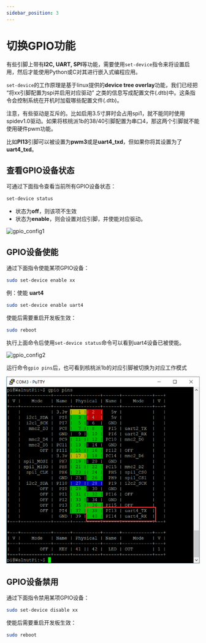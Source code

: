 ```yaml
---
sidebar_position: 3
---
```


# 切换GPIO功能

有些引脚上带有**I2C, UART, SPI**等功能，需要使用`set-device`指令来将设置启用，然后才能使用Python或C对其进行嵌入式编程应用。

`set-device`的工作原理是基于linux提供的**device tree overlay**功能，我们已经把 “将xx引脚配置为spi并启用对应驱动” 之类的信息写成配置文件(.dtb)中。这条指令会控制系统在开机时加载哪些配置文件(.dtb)。

注意，有些驱动是互斥的。比如启用3.5寸屏时会占用spi1，就不能同时使用spidev1.0驱动。如果将核桃派1b的38/40引脚配置为串口4，那这两个引脚就不能使用硬件pwm功能。

比如**PI13**引脚可以被设置为**pwm3**或是**uart4_txd**，但如果你将其设置为了**uart4_txd**。


## 查看GPIO设备状态

可通过下面指令查看当前所有GPIO设备状态：

```bash
set-device status
```
- 状态为**off**，则该项不生效
- 状态为**enable**，则会设置对应引脚，并使能对应驱动。

![gpio_config1](./img/gpio_config/gpio_config1.png)

## GPIO设备使能

通过下面指令使能某项GPIO设备：

```bash
sudo set-device enable xx
```

例：使能 **uart4**

```bash
sudo set-device enable uart4
```

使能后需要重启开发板生效：

```bash
sudo reboot
```

执行上面命令后使用`set-device status`命令可以看到uart4设备已被使能。

![gpio_config2](./img/gpio_config/gpio_config2.png)

运行命令`gpio pins`后，也可看到核桃派1b的对应引脚被切换为对应工作模式

![gpio_pins_uart4](./img/gpio_config/gpio_pins_uart4.png)


## GPIO设备禁用

通过下面指令禁用某项GPIO设备：

```bash
sudo set-device disable xx
```

使能后需要重启开发板生效：

```bash
sudo reboot
```